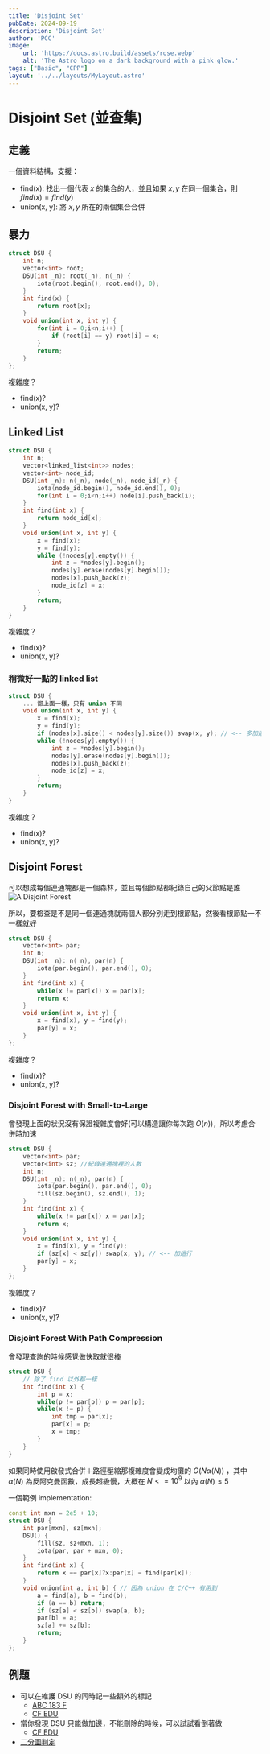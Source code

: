 ```yaml
---
title: 'Disjoint Set'
pubDate: 2024-09-19
description: 'Disjoint Set'
author: 'PCC'
image:
    url: 'https://docs.astro.build/assets/rose.webp'
    alt: 'The Astro logo on a dark background with a pink glow.'
tags: ["Basic", "CPP"]
layout: '../../layouts/MyLayout.astro'
---
```

# Disjoint Set (並查集)
## 定義
一個資料結構，支援：
- find(x): 找出一個代表 $x$ 的集合的人，並且如果 $x, y$ 在同一個集合，則 $find(x) = find(y)$
- union(x, y): 將 $x, y$ 所在的兩個集合合併

## 暴力
```cpp
struct DSU {
    int n;
    vector<int> root;
    DSU(int _n): root(_n), n(_n) {
        iota(root.begin(), root.end(), 0);
    }
    int find(x) {
        return root[x];
    }
    void union(int x, int y) {
        for(int i = 0;i<n;i++) {
            if (root[i] == y) root[i] = x;
        }
        return;
    }
};
```
複雜度？
- find(x)?
- union(x, y)?

## Linked List
```cpp
struct DSU {
    int n;
    vector<linked_list<int>> nodes;
    vector<int> node_id;
    DSU(int _n): n(_n), node(_n), node_id(_n) {
        iota(node_id.begin(), node_id.end(), 0);
        for(int i = 0;i<n;i++) node[i].push_back(i);
    }
    int find(int x) {
        return node_id[x];
    }
    void union(int x, int y) {
        x = find(x);
        y = find(y);
        while (!nodes[y].empty()) {
            int z = *nodes[y].begin();
            nodes[y].erase(nodes[y].begin());
            nodes[x].push_back(z);
            node_id[z] = x;
        }
        return;
    }
}
```
複雜度？
- find(x)?
- union(x, y)?

### 稍微好一點的 linked list
```cpp
struct DSU {
    ... 都上面一樣，只有 union 不同
    void union(int x, int y) {
        x = find(x);
        y = find(y);
        if (nodes[x].size() < nodes[y].size()) swap(x, y); // <-- 多加這行
        while (!nodes[y].empty()) {
            int z = *nodes[y].begin();
            nodes[y].erase(nodes[y].begin());
            nodes[x].push_back(z);
            node_id[z] = x;
        }
        return;
    }
}
```
複雜度？
- find(x)?
- union(x, y)?

## Disjoint Forest
可以想成每個連通塊都是一個森林，並且每個節點都紀錄自己的父節點是誰
![A Disjoint Forest](../..//images/dsu.png)

所以，要檢查是不是同一個連通塊就兩個人都分別走到根節點，然後看根節點一不一樣就好

```cpp
struct DSU {
    vector<int> par;
    int n;
    DSU(int _n): n(_n), par(n) {
        iota(par.begin(), par.end(), 0);
    }
    int find(int x) {
        while(x != par[x]) x = par[x];
        return x;
    }
    void union(int x, int y) {
        x = find(x), y = find(y);
        par[y] = x;
    }
};
```
複雜度？
- find(x)?
- union(x, y)?

### Disjoint Forest with Small-to-Large
會發現上面的狀況沒有保證複雜度會好(可以構造讓你每次跑 $O(n)$)，所以考慮合併時加速
```cpp
struct DSU {
    vector<int> par;
    vector<int> sz; //紀錄連通塊裡的人數
    int n;
    DSU(int _n): n(_n), par(n) {
        iota(par.begin(), par.end(), 0);
        fill(sz.begin(), sz.end(), 1);
    }
    int find(int x) {
        while(x != par[x]) x = par[x];
        return x;
    }
    void union(int x, int y) {
        x = find(x), y = find(y);
        if (sz[x] < sz[y]) swap(x, y); // <-- 加這行
        par[y] = x;
    }
};
```
複雜度？
- find(x)?
- union(x, y)?

### Disjoint Forest With Path Compression
會發現查詢的時候感覺做快取就很棒
```cpp
struct DSU {
    // 除了 find 以外都一樣
    int find(int x) {
        int p = x;
        while(p != par[p]) p = par[p];
        while(x != p) {
            int tmp = par[x];
            par[x] = p;
            x = tmp;
        }
    }
}
```
如果同時使用啟發式合併＋路徑壓縮那複雜度會變成均攤的 $O(N \alpha(N))$ ，其中 $\alpha(N)$ 為反阿克曼函數，成長超級慢，大概在 $N <= 10 ^ {9}$ 以內 $\alpha(N) \le 5$

一個範例 implementation:
```cpp
const int mxn = 2e5 + 10;
struct DSU {
    int par[mxn], sz[mxn];
    DSU() {
        fill(sz, sz+mxn, 1);
        iota(par, par + mxn, 0);
    }
    int find(int x) {
        return x == par[x]?x:par[x] = find(par[x]);
    }
    void onion(int a, int b) { // 因為 union 在 C/C++ 有用到
        a = find(a), b = find(b);
        if (a == b) return;
        if (sz[a] < sz[b]) swap(a, b);
        par[b] = a;
        sz[a] += sz[b];
        return;
    }
};
```

## 例題
- 可以在維護 DSU 的同時記一些額外的標記
    - [ABC 183 F](https://atcoder.jp/contests/abc183/tasks/abc183_f)
    - [CF EDU](https://codeforces.com/edu/course/2/lesson/7/1/practice/contest/289390/problem/B)
- 當你發現 DSU 只能做加邊，不能刪除的時候，可以試試看倒著做
    - [CF EDU](https://codeforces.com/edu/course/2/lesson/7/1/practice/contest/289390/problem/D)
- [二分圖判定](https://codeforces.com/edu/course/2/lesson/7/2/practice/contest/289391/problem/I)
